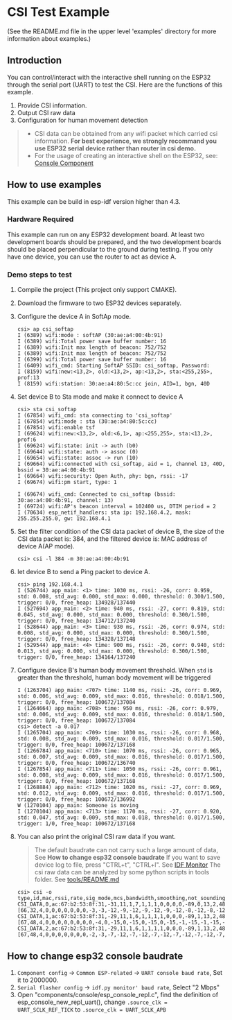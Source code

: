 # CSI Test Example

(See the README.md file in the upper level 'examples' directory for more information about examples.)

## Introduction

You can control/interact with the interactive shell running on the ESP32 through the serial port (UART) to test the CSI. Here are the functions of this example.

1. Provide CSI information.
1. Output CSI raw data
1. Configuration for human movement detection

> * CSI data can be obtained from any wifi packet which carried csi information. **For best experience, we strongly recommand you use ESP32 serial device rather than router in csi demo.**
> * For the usage of creating an interactive shell on the ESP32, see: [Console Component](https://docs.espressif.com/projects/esp-idf/en/latest/api-guides/console.html#console)

## How to use examples

This example can be build in esp-idf version higher than 4.3.

### Hardware Required

This example can run on any ESP32 development board. At least two development boards should be prepared, and the two development boards should be placed perpendicular to the ground during testing.
If you only have one device, you can use the router to act as device A.

### Demo steps to test

1. Compile the project (This project only support CMAKE).
1. Download the firmware to two ESP32 devices separately.
1. Configure the device A in SoftAp mode.

    ```shell
    csi> ap csi_softap
    I (6389) wifi:mode : softAP (30:ae:a4:00:4b:91)
    I (6389) wifi:Total power save buffer number: 16
    I (6389) wifi:Init max length of beacon: 752/752
    I (6389) wifi:Init max length of beacon: 752/752
    I (6399) wifi:Total power save buffer number: 16
    I (6409) wifi_cmd: Starting SoftAP SSID: csi_softap, Password: 
    I (8159) wifi:new:<13,2>, old:<13,2>, ap:<13,2>, sta:<255,255>, prof:13
    I (8159) wifi:station: 30:ae:a4:80:5c:cc join, AID=1, bgn, 40D
    ```

1. Set device B to Sta mode and make it connect to device A

    ```shell
    csi> sta csi_softap
    I (67854) wifi_cmd: sta connecting to 'csi_softap'
    I (67854) wifi:mode : sta (30:ae:a4:80:5c:cc)
    I (67854) wifi:enable tsf
    I (69624) wifi:new:<13,2>, old:<6,1>, ap:<255,255>, sta:<13,2>, prof:6
    I (69624) wifi:state: init -> auth (b0)
    I (69644) wifi:state: auth -> assoc (0)
    I (69654) wifi:state: assoc -> run (10)
    I (69664) wifi:connected with csi_softap, aid = 1, channel 13, 40D, bssid = 30:ae:a4:00:4b:91
    I (69664) wifi:security: Open Auth, phy: bgn, rssi: -17
    I (69674) wifi:pm start, type: 1

    I (69674) wifi_cmd: Connected to csi_softap (bssid: 30:ae:a4:00:4b:91, channel: 13)
    I (69724) wifi:AP's beacon interval = 102400 us, DTIM period = 2
    I (70634) esp_netif_handlers: sta ip: 192.168.4.2, mask: 255.255.255.0, gw: 192.168.4.1
    ```

1. Set the filter condition of the CSI data packet of device B, the size of the CSI data packet is: 384, and the filtered device is: MAC address of device A(AP mode).

    ```shell
    csi> csi -l 384 -m 30:ae:a4:00:4b:91
    ```

1. let device B to send a Ping packet to device A.

    ```shell
    csi> ping 192.168.4.1
    I (526744) app_main: <1> time: 1030 ms, rssi: -26, corr: 0.959, std: 0.008, std_avg: 0.000, std_max: 0.000, threshold: 0.300/1.500, trigger: 0/0, free_heap: 134928/137440
    I (527694) app_main: <2> time: 940 ms, rssi: -27, corr: 0.819, std: 0.045, std_avg: 0.000, std_max: 0.000, threshold: 0.300/1.500, trigger: 0/0, free_heap: 134712/137240
    I (528644) app_main: <3> time: 930 ms, rssi: -26, corr: 0.974, std: 0.008, std_avg: 0.000, std_max: 0.000, threshold: 0.300/1.500, trigger: 0/0, free_heap: 134328/137148
    I (529544) app_main: <4> time: 900 ms, rssi: -26, corr: 0.940, std: 0.013, std_avg: 0.000, std_max: 0.000, threshold: 0.300/1.500, trigger: 0/0, free_heap: 134164/137240
    ```

1. Configure device B's human body movement threshold. When `std` is greater than the threshold, human body movement will be triggered

    ```shell
    I (1263704) app_main: <707> time: 1140 ms, rssi: -26, corr: 0.969, std: 0.006, std_avg: 0.009, std_max: 0.016, threshold: 0.018/1.500, trigger: 0/0, free_heap: 100672/137084
    I (1264664) app_main: <708> time: 950 ms, rssi: -26, corr: 0.979, std: 0.006, std_avg: 0.009, std_max: 0.016, threshold: 0.018/1.500, trigger: 0/0, free_heap: 100672/137084
    csi> detect -a 0.017
    I (1265704) app_main: <709> time: 1030 ms, rssi: -26, corr: 0.968, std: 0.008, std_avg: 0.009, std_max: 0.016, threshold: 0.017/1.500, trigger: 0/0, free_heap: 100672/137168
    I (1266784) app_main: <710> time: 1070 ms, rssi: -26, corr: 0.965, std: 0.007, std_avg: 0.009, std_max: 0.016, threshold: 0.017/1.500, trigger: 0/0, free_heap: 100672/136740
    I (1267854) app_main: <711> time: 1050 ms, rssi: -26, corr: 0.961, std: 0.008, std_avg: 0.009, std_max: 0.016, threshold: 0.017/1.500, trigger: 0/0, free_heap: 100672/137168
    I (1268884) app_main: <712> time: 1020 ms, rssi: -27, corr: 0.969, std: 0.012, std_avg: 0.009, std_max: 0.016, threshold: 0.017/1.500, trigger: 0/0, free_heap: 100672/136992
    W (1270104) app_main: Someone is moving
    I (1270104) app_main: <713> time: 1170 ms, rssi: -27, corr: 0.920, std: 0.047, std_avg: 0.009, std_max: 0.018, threshold: 0.017/1.500, trigger: 1/0, free_heap: 100672/137168
    ```

1. You can also print the original CSI raw data if you want.
    > The default baudrate can not carry such a large amount of data, See **How to change esp32 console baudrate**
    > If you want to save device log to file, press "CTRL+t", "CTRL+l". See [IDF Monitor](https://docs.espressif.com/projects/esp-idf/en/latest/esp32/api-guides/tools/idf-monitor.html)
    > The csi raw data can be analyzed by some python scripts in tools folder. See [tools/README.md](tools/README.md)

    ```shell
    csi> csi -o
    type,id,mac,rssi,rate,sig_mode,mcs,bandwidth,smoothing,not_sounding,aggregation,stbc,fec_coding,sgi,noise_floor,ampdu_cnt,channel,secondary_channel,local_timestamp,ant,sig_len,rx_state,len,first_word,data
    CSI_DATA,0,ac:67:b2:53:8f:31,-31,11,1,7,1,1,1,0,0,0,0,-89,0,13,2,48079152,0,66,0,384,1,"[66,32,4,0,0,0,0,0,0,0,-3,-3,-12,-9,-12,-9,-12,-9,-12,-8,-12,-8,-12,-8,-12,-8,-12,-7,-12,-7,-12,-7,-13,-6,-13,-6,-13,-6,-13,-5,-13,-5,-13,-5,-13,-4,-13,-4,-14,-4,-14,-4,-14,-4,-14,-3,-14,-3,-15,-3,-15,-2,-15,-2,-8,-1,-16,-2,-16,-2,-16,-2,-16,-1,-17,-1,-17,-2,-17,-2,-17,-2,-18,-2,-18,-1,-18,-1,-19,-1,-19,-2,-20,-2,-20,-2,-20,-3,-20,-3,-20,-3,-21,-4,-21,-5,-21,-6,-20,-6,-20,-6,-21,-7,-21,-7,-21,-8,-6,-2,0,0,0,0,0,0,0,0,-1,-1,-3,-3,-20,-21,-19,-20,-20,-20,-20,-20,-22,-18,-22,-18,-21,-18,-21,-17,-21,-17,-22,-16,-22,-16,-22,-16,-22,-15,-22,-14,-23,-13,-23,-12,-24,-12,-24,-12,-24,-11,-24,-11,-24,-10,-25,-10,-25,-9,-25,-9,-25,-9,-26,-8,-27,-7,-27,-6,-28,-6,-28,-5,-29,-7,-29,-5,-30,-6,-30,-5,-30,-5,-31,-5,-31,-5,-32,-5,-32,-5,-33,-5,-33,-5,-34,-5,-35,-5,-36,-5,-36,-6,-37,-7,-37,-7,-37,-8,-38,-9,-38,-10,-38,-11,-38,-12,-38,-13,-37,-14,-38,-15,-38,-16,-38,-17,-10,-5,-1,-1,-1,-1,0,0,0,0,-1,-1,-1,-1,-1,-1,-1,-1,-1,-1,5,-5,21,-19,21,-18,22,-18,23,-17,23,-16,24,-16,24,-15,25,-14,25,-14,25,-13,25,-13,25,-13,25,-13,25,-12,25,-12,25,-11,25,-11,25,-11,25,-11,25,-11,25,-11,25,-11,24,-11,24,-11,24,-11,24,-11,24,-10,24,-11,23,-11,23,-11,22,-12,22,-12,22,-12,22,-12,22,-12,22,-13,21,-13,21,-14,21,-14,21,-15,20,-15,20,-15,20,-15,20,-16,20,-16,19,-16,19,-17,19,-17,19,-17,18,-18,18,-19,18,-19,18,-20,20,-19,20,-19,20,-19,19,-19,2,-3]"
    CSI_DATA,1,ac:67:b2:53:8f:31,-29,11,1,6,1,1,1,1,0,0,0,-89,1,13,2,48098948,0,67,0,384,1,"[67,48,4,0,0,0,0,0,0,0,0,-4,0,-15,0,-15,0,-15,0,-15,-1,-15,-1,-15,-1,-15,-1,-15,-2,-15,-2,-15,-2,-15,-3,-14,-3,-14,-4,-14,-4,-14,-4,-14,-4,-14,-5,-14,-5,-14,-6,-14,-6,-14,-6,-14,-7,-14,-7,-14,-8,-14,-8,-14,-4,-7,-9,-14,-9,-14,-9,-14,-10,-14,-10,-15,-10,-15,-10,-15,-11,-15,-11,-16,-11,-16,-11,-16,-11,-16,-11,-17,-11,-17,-12,-17,-12,-18,-11,-18,-11,-19,-11,-19,-11,-20,-10,-20,-10,-20,-9,-21,-9,-21,-8,-21,-8,-21,-2,-6,0,0,0,0,0,0,0,0,-1,-1,0,-4,8,-29,8,-28,8,-28,7,-29,3,-29,3,-29,3,-28,3,-28,2,-28,1,-28,0,-28,0,-28,-1,-27,-1,-27,-2,-27,-3,-27,-3,-27,-3,-27,-4,-27,-5,-27,-6,-27,-7,-27,-7,-26,-8,-27,-9,-27,-10,-27,-10,-27,-11,-27,-11,-27,-12,-27,-11,-29,-14,-27,-14,-28,-15,-28,-15,-28,-16,-28,-16,-29,-17,-29,-18,-30,-18,-30,-18,-31,-18,-32,-18,-33,-18,-33,-18,-34,-18,-35,-18,-35,-18,-35,-18,-36,-17,-37,-17,-38,-16,-38,-15,-39,-14,-40,-12,-40,-11,-41,-10,-41,-3,-11,-1,-1,0,0,0,0,-1,-1,0,0,0,0,-1,-1,-1,-1,-1,-1,6,3,25,13,25,14,24,15,24,16,23,17,23,17,23,17,23,18,22,19,22,19,21,19,21,19,21,20,21,20,20,20,20,20,20,19,20,19,20,19,20,19,20,19,20,19,20,19,20,18,20,18,20,18,18,20,20,17,20,17,20,17,20,16,20,16,21,15,21,15,21,14,21,14,21,14,21,13,22,13,22,13,23,13,23,12,23,11,23,11,23,10,24,9,24,9,24,8,25,8,25,8,25,8,26,8,26,7,26,10,26,10,26,10,26,9,3,1]"
    CSI_DATA,2,ac:67:b2:53:8f:31,-29,11,1,6,1,1,1,1,0,0,0,-89,1,13,2,48111203,0,67,0,384,1,"[67,48,4,0,0,0,0,0,0,0,-2,-3,-7,-12,-7,-12,-7,-12,-7,-12,-7,-12,-7,-12,-7,-12,-8,-11,-8,-11,-8,-11,-8,-10,-9,-10,-9,-10,-9,-10,-10,-10,-10,-10,-10,-9,-10,-9,-10,-9,-11,-9,-11,-9,-11,-9,-11,-8,-12,-8,-12,-8,-12,-8,-7,-4,-13,-8,-13,-8,-14,-8,-14,-8,-14,-8,-15,-8,-15,-8,-15,-8,-15,-8,-15,-8,-16,-8,-16,-9,-16,-9,-16,-10,-17,-10,-17,-10,-17,-10,-17,-11,-17,-11,-16,-12,-16,-12,-16,-13,-16,-13,-16,-14,-15,-14,-15,-15,-4,-4,0,0,0,0,0,0,0,0,-1,-1,-2,-4,-11,-25,-10,-25,-11,-25,-11,-24,-12,-24,-12,-24,-13,-23,-13,-23,-13,-22,-13,-22,-13,-22,-14,-22,-14,-21,-15,-20,-15,-20,-16,-19,-16,-19,-17,-19,-17,-19,-18,-18,-18,-18,-18,-17,-18,-17,-19,-17,-19,-17,-20,-17,-21,-16,-22,-16,-23,-15,-23,-15,-24,-15,-24,-15,-24,-15,-25,-15,-25,-15,-26,-15,-26,-16,-27,-16,-28,-16,-28,-16,-29,-16,-29,-17,-30,-17,-30,-18,-30,-18,-30,-19,-31,-20,-31,-20,-31,-21,-30,-22,-30,-23,-30,-24,-29,-25,-29,-26,-29,-26,-28,-27,-28,-28,-7,-8,-1,-1,-1,-1,-1,-1,0,0,-1,-1,-1,-1,-1,-1,-1,-1,-1,-1,6,-2,25,-7,25,-6,26,-5,26,-4,26,-4,27,-3,27,-2,27,-1,27,-1,26,-1,26,-1,26,-1,26,0,26,0,26,1,26,1,25,1,25,1,25,2,25,2,25,2,25,1,25,1,25,1,25,1,25,0,25,0,24,0,24,0,24,0,24,-1,24,-1,24,-1,24,-1,24,-1,23,-2,23,-3,23,-3,23,-4,23,-4,23,-4,23,-5,23,-5,23,-6,23,-6,23,-6,23,-7,23,-7,23,-7,23,-8,23,-9,23,-10,23,-10,24,-10,24,-10,24,-10,24,-10,2,-2]"
    ```

## How to change esp32 console baudrate

1. `Component config` -> `Common ESP-related` -> `UART console baud rate`, Set it to 2000000.
1. `Serial flasher config` -> `idf.py monitor' baud rate`, Select "2 Mbps"
1. Open "components/console/esp_console_repl.c", find the definition of esp_console_new_repl_uart(), change `.source_clk = UART_SCLK_REF_TICK` to `.source_clk = UART_SCLK_APB`
